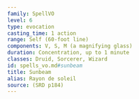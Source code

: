 ```yaml
---
family: SpellVO
level: 6
type: evocation
casting_time: 1 action
range: Self (60-foot line)
components: V, S, M (a magnifying glass)
duration: Concentration, up to 1 minute
classes: Druid, Sorcerer, Wizard
id: spells_vo.md#sunbeam
title: Sunbeam
alias: Rayon de soleil
source: (SRD p184)
---
```


